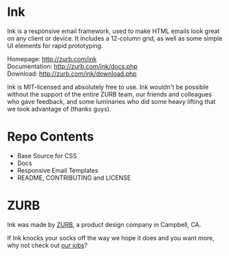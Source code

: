 Ink
===

Ink is a responsive email framework, used to make HTML emails look great on any client or device.  It includes a 12-column grid, as well as some simple UI elements for rapid prototyping.

Homepage:      http://zurb.com/ink<br />
Documentation: http://zurb.com/ink/docs.php<br />
Download:      http://zurb.com/ink/download.php

Ink is MIT-licensed and absolutely free to use. Ink wouldn't be possible without the support of the entire ZURB team, our friends and colleagues who gave feedback, and some luminaries who did some heavy lifting that we took advantage of (thanks guys).

Repo Contents
=============

* Base Source for CSS
* Docs
* Responsive Email Templates
* README, CONTRIBUTING and LICENSE

ZURB
====

Ink was made by [ZURB](http://www.zurb.com), a product design company in Campbell, CA.

If Ink knocks your socks off the way we hope it does and you want more, why not check out [our jobs](http://zurb.com/about/talent)?
